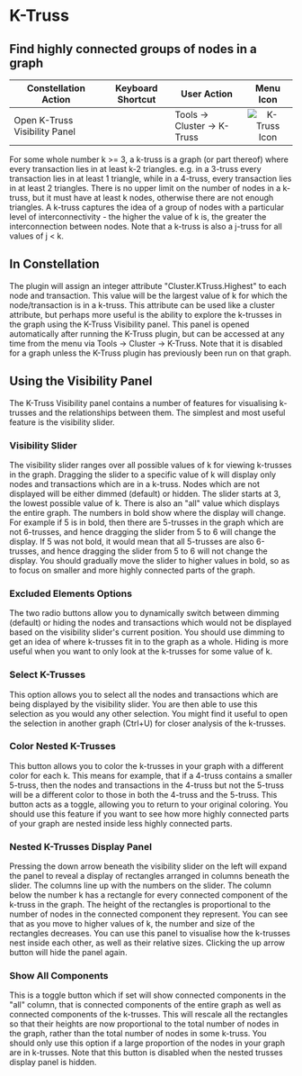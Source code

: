 # K-Truss

## Find highly connected groups of nodes in a graph 

<table class="table table-striped">
<thead>
<tr class="header">
<th>Constellation Action</th>
<th>Keyboard Shortcut</th>
<th>User Action</th>
<th style="text-align: center;">Menu Icon</th>
</tr>
</thead>
<tbody>
<tr class="odd">
<td>Open K-Truss Visibility Panel</td>
<td></td>
<td>Tools -&gt; Cluster -&gt; K-Truss</td>
<td style="text-align: center;"><img src="../ext/docs/CoreAlgorithmPlugins/src/au/gov/asd/tac/constellation/plugins/algorithms/resources/ktruss.png" alt="K-Truss Icon" /></td>
</tr>
</tbody>
</table>

For some whole number k >= 3, a k-truss is a graph (or part thereof) where 
every transaction lies in at least k-2 triangles. e.g. in a 3-truss every 
transaction lies in at least 1 triangle, while in a 4-truss, every 
transaction lies in at least 2 triangles. There is no upper limit on the 
number of nodes in a k-truss, but it must have at least k nodes, otherwise 
there are not enough triangles. A k-truss captures the idea of a group of 
nodes with a particular level of interconnectivity - the higher the value 
of k is, the greater the interconnection between nodes. Note that a 
k-truss is also a j-truss for all values of j < k.

## In Constellation

The plugin will assign an integer attribute "Cluster.KTruss.Highest" to
each node and transaction. This value will be the largest value of k for
which the node/transaction is in a k-truss. This attribute can be used 
like a cluster attribute, but perhaps more useful is the ability to 
explore the k-trusses in the graph using the K-Truss Visibility panel. 
This panel is opened automatically after running the K-Truss plugin, but 
can be accessed at any time from the menu via Tools -> Cluster -> K-Truss. 
Note that it is disabled for a graph unless the K-Truss plugin has 
previously been run on that graph.

## Using the Visibility Panel

The K-Truss Visibility panel contains a number of features for
visualising k-trusses and the relationships between them. The simplest
and most useful feature is the visibility slider.

### Visibility Slider

The visibility slider ranges over all possible values of k for viewing
k-trusses in the graph. Dragging the slider to a specific value of k
will display only nodes and transactions which are in a k-truss. Nodes
which are not displayed will be either dimmed (default) or hidden. The
slider starts at 3, the lowest possible value of k. There is also an
"all" value which displays the entire graph. The numbers in bold show
where the display will change. For example if 5 is in bold, then there
are 5-trusses in the graph which are not 6-trusses, and hence dragging
the slider from 5 to 6 will change the display. If 5 was not bold, it
would mean that all 5-trusses are also 6-trusses, and hence dragging the
slider from 5 to 6 will not change the display. You should gradually
move the slider to higher values in bold, so as to focus on smaller and
more highly connected parts of the graph.

### Excluded Elements Options

The two radio buttons allow you to dynamically switch between dimming
(default) or hiding the nodes and transactions which would not be
displayed based on the visibility slider's current position. You should
use dimming to get an idea of where k-trusses fit in to the graph as a
whole. Hiding is more useful when you want to only look at the k-trusses
for some value of k.

### Select K-Trusses

This option allows you to select all the nodes and transactions which
are being displayed by the visibility slider. You are then able to use
this selection as you would any other selection. You might find it
useful to open the selection in another graph (Ctrl+U) for closer
analysis of the k-trusses.

### Color Nested K-Trusses

This button allows you to color the k-trusses in your graph with a
different color for each k. This means for example, that if a 4-truss
contains a smaller 5-truss, then the nodes and transactions in the
4-truss but not the 5-truss will be a different color to those in both
the 4-truss and the 5-truss. This button acts as a toggle, allowing you
to return to your original coloring. You should use this feature if you
want to see how more highly connected parts of your graph are nested
inside less highly connected parts.

### Nested K-Trusses Display Panel

Pressing the down arrow beneath the visibility slider on the left will
expand the panel to reveal a display of rectangles arranged in columns
beneath the slider. The columns line up with the numbers on the slider.
The column below the number k has a rectangle for every connected
component of the k-truss in the graph. The height of the rectangles is
proportional to the number of nodes in the connected component they
represent. You can see that as you move to higher values of k, the
number and size of the rectangles decreases. You can use this panel to
visualise how the k-trusses nest inside each other, as well as their
relative sizes. Clicking the up arrow button will hide the panel again.

### Show All Components

This is a toggle button which if set will show connected components in
the "all" column, that is connected components of the entire graph as
well as connected components of the k-trusses. This will rescale all the
rectangles so that their heights are now proportional to the total
number of nodes in the graph, rather than the total number of nodes in
some k-truss. You should only use this option if a large proportion of
the nodes in your graph are in k-trusses. Note that this button is
disabled when the nested trusses display panel is hidden.